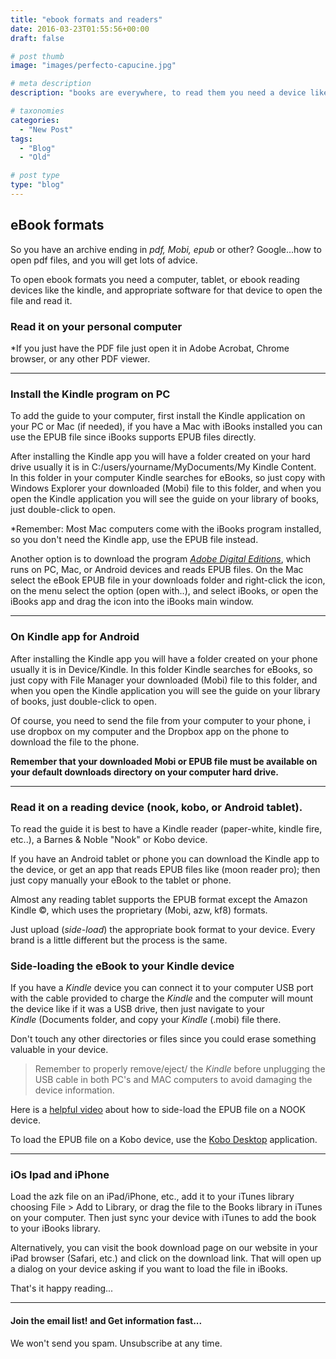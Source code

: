```yaml
---
title: "ebook formats and readers"
date: 2016-03-23T01:55:56+00:00
draft: false

# post thumb
image: "images/perfecto-capucine.jpg"

# meta description
description: "books are everywhere, to read them you need a device like Kindle and proper software to open the archive like Adobe Acrobat"

# taxonomies
categories:
  - "New Post"
tags:
  - "Blog"
  - "Old"

# post type
type: "blog"
---
```

eBook formats
-------------

So you have an archive ending in _pdf, Mobi, epub_ or other? Google...how to open pdf files, and you will get lots of advice.

To open ebook formats you need a computer, tablet, or ebook reading devices like the kindle, and appropriate software for that device to open the file and read it.

### Read it on your personal computer

\*If you just have the PDF file just open it in Adobe Acrobat, Chrome browser, or any other PDF viewer.

* * *

### Install the Kindle program on PC

To add the guide to your computer, first install the Kindle application on your PC or Mac (if needed), if you have a Mac with iBooks installed you can use the EPUB file since iBooks supports EPUB files directly.

After installing the Kindle app you will have a folder created on your hard drive usually it is in C:/users/yourname/MyDocuments/My Kindle Content. In this folder in your computer Kindle searches for eBooks, so just copy with Windows Explorer your downloaded (Mobi) file to this folder, and when you open the Kindle application you will see the guide on your library of books, just double-click to open.

\*Remember: Most Mac computers come with the iBooks program installed, so you don't need the Kindle app, use the EPUB file instead.

Another option is to download the program _[Adobe Digital Editions](http://www.adobe.com/es/solutions/ebook/digital-editions/download.html)_, which runs on PC, Mac, or Android devices and reads EPUB files. On the Mac select the eBook EPUB file in your downloads folder and right-click the icon, on the menu select the option (open with..), and select iBooks, or open the iBooks app and drag the icon into the iBooks main window.

* * *

### On Kindle app for Android

After installing the Kindle app you will have a folder created on your phone usually it is in Device/Kindle. In this folder Kindle searches for eBooks, so just copy with File Manager your downloaded (Mobi) file to this folder, and when you open the Kindle application you will see the guide on your library of books, just double-click to open.

Of course, you need to send the file from your computer to your phone, i use dropbox on my computer and the Dropbox app on the phone to download the file to the phone.

**Remember that your downloaded Mobi or EPUB file must be available on your default downloads directory on your computer hard drive.**

* * *

### Read it on a reading device (nook, kobo, or Android tablet).

To read the guide it is best to have a Kindle reader (paper-white, kindle fire, etc..), a Barnes & Noble "Nook" or Kobo device.

If you have an Android tablet or phone you can download the Kindle app to the device, or get an app that reads EPUB files like (moon reader pro); then just copy manually your eBook to the tablet or phone.

Almost any reading tablet supports the EPUB format except the Amazon Kindle ©, which uses the proprietary (Mobi, azw, kf8) formats.

Just upload (_side-load_) the appropriate book format to your device. Every brand is a little different but the process is the same.

### Side-loading the eBook to your Kindle device

If you have a _Kindle_ device you can connect it to your computer USB port with the cable provided to charge the _Kindle_ and the computer will mount the device like if it was a USB drive, then just navigate to your _Kindle_ (Documents folder, and copy your _Kindle_ (.mobi) file there.

Don't touch any other directories or files since you could erase something valuable in your device.

>Remember to properly remove/eject/ the _Kindle_ before unplugging the USB cable in both PC's and MAC computers to avoid damaging the device information.

Here is a [helpful video](https://www.youtube.com/watch?v=A9RoALIDUho) about how to side-load the EPUB file on a NOOK device.

To load the EPUB file on a Kobo device, use the [Kobo Desktop](http://www.kobo.com/desktop) application.

* * *

### iOs Ipad and iPhone

Load the azk file on an iPad/iPhone, etc., add it to your iTunes library choosing File > Add to Library, or drag the file to the Books library in iTunes on your computer. Then just sync your device with iTunes to add the book to your iBooks library.

Alternatively, you can visit the book download page on our website in your iPad browser (Safari, etc.) and click on the download link. That will open up a dialog on your device asking if you want to load the file in iBooks.

That's it happy reading...

* * *

#### Join the email list! and Get information fast...

We won't send you spam. Unsubscribe at any time.